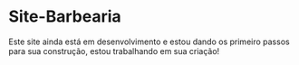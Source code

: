 # Site-Barbearia
Este site ainda está em desenvolvimento e estou dando os primeiro passos para sua construção, estou trabalhando em sua criação!
